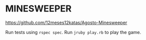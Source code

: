 MINESWEEPER
===========

https://github.com/12meses12katas/Agosto-Minesweeper

Run tests using `rspec spec`. 
Run `jruby play.rb` to play the game.

